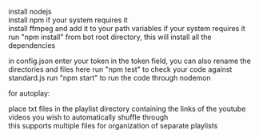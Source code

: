 install nodejs  
install npm if your system requires it  
install ffmpeg and add it to your path variables if your system requires it  
run "npm install" from bot root directory, this will install all the dependencies  

in config.json enter your token in the token field, you can also rename the directories and files here
run "npm test" to check your code against standard.js
run "npm start" to run the code through nodemon  

for autoplay:  

place txt files in the playlist directory containing the links of the youtube videos you wish to automatically shuffle through  
this supports multiple files for organization of separate playlists  
